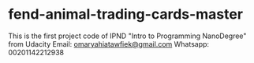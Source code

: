 # fend-animal-trading-cards-master
This is the first project code of IPND "Intro to Programming NanoDegree" from Udacity
Email: omaryahiatawfiek@gmail.com
Whatsapp: 00201142212938

